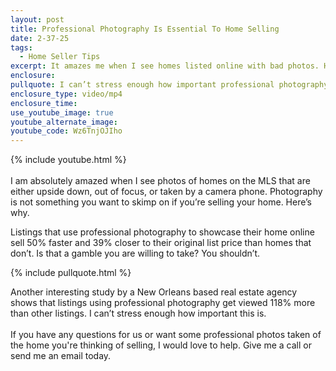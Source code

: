```yaml
---
layout: post
title: Professional Photography Is Essential To Home Selling
date: 2-37-25
tags:
  - Home Seller Tips
excerpt: It amazes me when I see homes listed online with bad photos. Having professional photos taken of your home before selling is a no-brainer. Here’s why.
enclosure:
pullquote: I can’t stress enough how important professional photography is.
enclosure_type: video/mp4
enclosure_time:
use_youtube_image: true
youtube_alternate_image:
youtube_code: Wz6TnjOJIho
---
```



{% include youtube.html %}
<br>
<br>I am absolutely amazed when I see photos of homes on the MLS that are either upside down, out of focus, or taken by a camera phone. Photography is not something you want to skimp on if you’re selling your home. Here’s why.

Listings that use professional photography to showcase their home online sell 50% faster and 39% closer to their original list price than homes that don’t. Is that a gamble you are willing to take? You shouldn’t.

{% include pullquote.html %}

Another interesting study by a New Orleans based real estate agency shows that listings using professional photography get viewed 118% more than other listings. I can’t stress enough how important this is.
<br>
<br>If you have any questions for us or want some professional photos taken of the home you're thinking of selling, I would love to help. Give me a call or send me an email today.